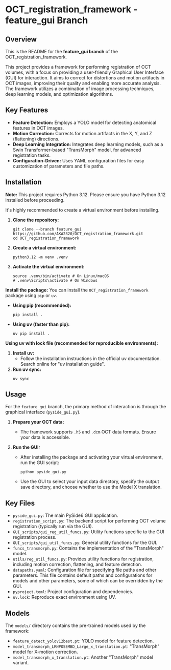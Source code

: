 # OCT_registration_framework - feature_gui Branch

## Overview

This is the README for the **feature_gui branch** of the OCT_registration_framework.

This project provides a framework for performing registration of OCT volumes, with a focus on providing a user-friendly Graphical User Interface (GUI) for interaction. It aims to correct for distortions and motion artifacts in OCT images, improving their quality and enabling more accurate analysis. The framework utilizes a combination of image processing techniques, deep learning models, and optimization algorithms.

## Key Features

*   **Feature Detection:** Employs a YOLO model for detecting anatomical features in OCT images.
*   **Motion Correction:** Corrects for motion artifacts in the X, Y, and Z (flattening) directions.
*   **Deep Learning Integration:** Integrates deep learning models, such as a Swin Transformer-based "TransMorph" model, for advanced registration tasks.
*   **Configuration-Driven:** Uses YAML configuration files for easy customization of parameters and file paths.


## Installation

**Note:** This project requires Python 3.12. Please ensure you have Python 3.12 installed before proceeding.

It's highly recommended to create a virtual environment before installing.

1.  **Clone the repository:**
    ```shell
    git clone --branch feature_gui https://github.com/AKA2320/OCT_registration_framework.git
    cd OCT_registration_framework
    ```
2.  **Create a virtual environment:**
    ```shell
    python3.12 -m venv .venv
    ```
3.  **Activate the virtual environment:**
    ```shell
    source .venv/bin/activate # On Linux/macOS
    # .venv\Scripts\activate # On Windows
    ```


**Install the package:**
You can install the `OCT_registration_framework` package using `pip` or `uv`.

*   **Using pip (recommended):**
    ```shell
    pip install .
    ```
*   **Using uv (faster than pip):**
    ```shell
    uv pip install .
    ```

**Using uv with lock file (recommended for reproducible environments):**

1.  **Install uv:**
    *   Follow the installation instructions in the official uv documentation. Search online for "uv installation guide".
2.  **Run uv sync:**
    ```shell
    uv sync
    ```

## Usage

For the `feature_gui` branch, the primary method of interaction is through the graphical interface (`pyside_gui.py`).

1.  **Prepare your OCT data:**
    *   The framework supports `.h5` and `.dcm` OCT data formats. Ensure your data is accessible.

2.  **Run the GUI:**
    *   After installing the package and activating your virtual environment, run the GUI script:
        ```shell
        python pyside_gui.py
        ```
    *   Use the GUI to select your input data directory, specify the output save directory, and choose whether to use the Model X translation.


## Key Files

*   `pyside_gui.py`: The main PySide6 GUI application.
*   `registration_script.py`: The backend script for performing OCT volume registration (typically run via the GUI).
*   `GUI_scripts/gui_reg_util_funcs.py`: Utility functions specific to the GUI registration process.
*   `GUI_scripts/gui_util_funcs.py`: General utility functions for the GUI.
*   `funcs_transmorph.py`: Contains the implementation of the "TransMorph" model.
*   `utils/reg_util_funcs.py`: Provides utility functions for registration, including motion correction, flattening, and feature detection.
*   `datapaths.yaml`: Configuration file for specifying file paths and other parameters. This file contains default paths and configurations for models and other parameters, some of which can be overridden by the GUI.
*   `pyproject.toml`: Project configuration and dependencies.
*   `uv.lock`: Reproduce exact environment using UV.

## Models

The `models/` directory contains the pre-trained models used by the framework:

*   `feature_detect_yolov12best.pt`: YOLO model for feature detection.
*   `model_transmorph_LRNPOSEMBD_Large_x_translation.pt`: "TransMorph" model for X-motion correction.
*   `model_transmorph_x_translation.pt`: Another "TransMorph" model variant.
